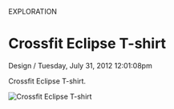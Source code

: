 <p class="type">EXPLORATION</p>

# Crossfit Eclipse T-shirt

<p class="meta">Design  /  Tuesday, July 31, 2012 12:01:08pm</p>

Crossfit Eclipse T-shirt.

![Crossfit Eclipse T-shirt](https://farooq-agent.web.app/assets/images/works/large/zrADdy0b_work_image.jpg)
